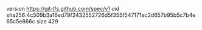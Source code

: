 version https://git-lfs.github.com/spec/v1
oid sha256:4c509b3a16ed79f2432552726d5f355f547171ec2d657b95b5c7b4e65c5e866c
size 429

